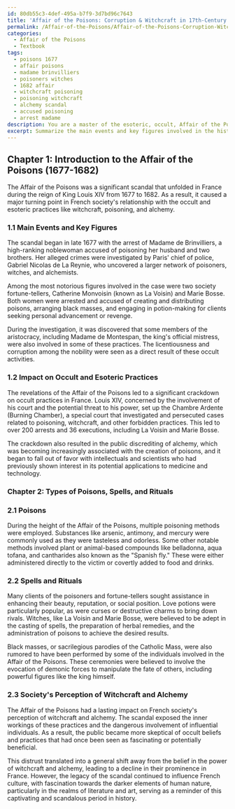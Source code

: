 ```yaml
---
id: 80db55c3-4def-495a-b7f9-3d7bd96c7643
title: 'Affair of the Poisons: Corruption & Witchcraft in 17th-Century France'
permalink: /Affair-of-the-Poisons/Affair-of-the-Poisons-Corruption-Witchcraft-in-17th-Century-France/
categories:
  - Affair of the Poisons
  - Textbook
tags:
  - poisons 1677
  - affair poisons
  - madame brinvilliers
  - poisoners witches
  - 1682 affair
  - witchcraft poisoning
  - poisoning witchcraft
  - alchemy scandal
  - accused poisoning
  - arrest madame
description: You are a master of the esoteric, occult, Affair of the Poisons and education, you have written many textbooks on the subject in ways that provide students with rich and deep understanding of the subject. You are being asked to write textbook-like sections on a topic and you do it with full context, explainability, and reliability in accuracy to the true facts of the topic at hand, in a textbook style that a student would easily be able to learn from, in a rich, engaging, and contextual way. Always include relevant context (such as formulas and history), related concepts, and in a way that someone can gain deep insights from.
excerpt: Summarize the main events and key figures involved in the historical occurrence known as the Affair of the Poisons (1677-1682) in France, and describe its impact on occult and esoteric practices in the country during this period. Additionally, provide an overview of the types of poisons, spells, and rituals prevalent during this time and their influence on society's perception of witchcraft and alchemy.
---
```

## Chapter 1: Introduction to the Affair of the Poisons (1677-1682)

The Affair of the Poisons was a significant scandal that unfolded in France during the reign of King Louis XIV from 1677 to 1682. As a result, it caused a major turning point in French society's relationship with the occult and esoteric practices like witchcraft, poisoning, and alchemy.

### 1.1 Main Events and Key Figures

The scandal began in late 1677 with the arrest of Madame de Brinvilliers, a high-ranking noblewoman accused of poisoning her husband and two brothers. Her alleged crimes were investigated by Paris' chief of police, Gabriel Nicolas de La Reynie, who uncovered a larger network of poisoners, witches, and alchemists.

Among the most notorious figures involved in the case were two society fortune-tellers, Catherine Monvoisin (known as La Voisin) and Marie Bosse. Both women were arrested and accused of creating and distributing poisons, arranging black masses, and engaging in potion-making for clients seeking personal advancement or revenge.

During the investigation, it was discovered that some members of the aristocracy, including Madame de Montespan, the king's official mistress, were also involved in some of these practices. The licentiousness and corruption among the nobility were seen as a direct result of these occult activities.

### 1.2 Impact on Occult and Esoteric Practices

The revelations of the Affair of the Poisons led to a significant crackdown on occult practices in France. Louis XIV, concerned by the involvement of his court and the potential threat to his power, set up the Chambre Ardente (Burning Chamber), a special court that investigated and persecuted cases related to poisoning, witchcraft, and other forbidden practices. This led to over 200 arrests and 36 executions, including La Voisin and Marie Bosse.

The crackdown also resulted in the public discrediting of alchemy, which was becoming increasingly associated with the creation of poisons, and it began to fall out of favor with intellectuals and scientists who had previously shown interest in its potential applications to medicine and technology.

### Chapter 2: Types of Poisons, Spells, and Rituals

### 2.1 Poisons

During the height of the Affair of the Poisons, multiple poisoning methods were employed. Substances like arsenic, antimony, and mercury were commonly used as they were tasteless and odorless. Some other notable methods involved plant or animal-based compounds like belladonna, aqua tofana, and cantharides also known as the "Spanish fly." These were either administered directly to the victim or covertly added to food and drinks.

### 2.2 Spells and Rituals

Many clients of the poisoners and fortune-tellers sought assistance in enhancing their beauty, reputation, or social position. Love potions were particularly popular, as were curses or destructive charms to bring down rivals. Witches, like La Voisin and Marie Bosse, were believed to be adept in the casting of spells, the preparation of herbal remedies, and the administration of poisons to achieve the desired results.

Black masses, or sacrilegious parodies of the Catholic Mass, were also rumored to have been performed by some of the individuals involved in the Affair of the Poisons. These ceremonies were believed to involve the evocation of demonic forces to manipulate the fate of others, including powerful figures like the king himself.

### 2.3 Society's Perception of Witchcraft and Alchemy

The Affair of the Poisons had a lasting impact on French society's perception of witchcraft and alchemy. The scandal exposed the inner workings of these practices and the dangerous involvement of influential individuals. As a result, the public became more skeptical of occult beliefs and practices that had once been seen as fascinating or potentially beneficial.

This distrust translated into a general shift away from the belief in the power of witchcraft and alchemy, leading to a decline in their prominence in France. However, the legacy of the scandal continued to influence French culture, with fascination towards the darker elements of human nature, particularly in the realms of literature and art, serving as a reminder of this captivating and scandalous period in history.
